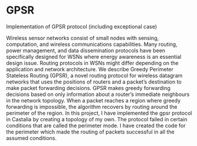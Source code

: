 # GPSR
Implementation of GPSR protocol (including exceptional case)

Wireless sensor networks consist of small nodes with sensing, computation, and wireless communications capabilities. Many routing, power management, and data dissemination protocols have been specifically designed for WSNs where energy awareness is an essential design issue. Routing protocols in WSNs might differ depending on the application and network architecture. We describe Greedy Perimeter Stateless Routing (GPSR), a novel routing protocol for wireless datagram networks that uses the positions of routers and a packet’s destination to make packet forwarding decisions. GPSR makes greedy forwarding decisions based on only information about a router’s immediate neighbours in the network topology. When a packet reaches a region where greedy forwarding is impossible, the algorithm recovers by routing around the perimeter of the region. In this project, I have implemented the gpsr protocol in Castalia by creating a topology of my own. The protocol failed in certain conditions that are called the perimeter mode. I have created the code for the perimeter which made the routing of packets successful in all the assumed conditions.
